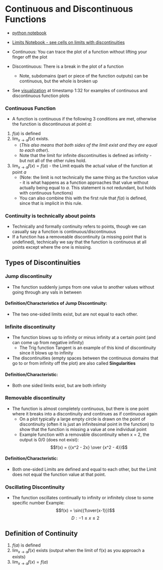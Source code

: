 # Continuous and Discontinuous Functions

- [python notebook](./discontinuousfunctions.ipynb)
- [Limits Notebook - see cells on limits with discontinuities](./Limits.md)

- Continuous: You can trace the plot of a function without lifting your finger off the plot
- Discontinuous: There is a break in the plot of a function
  - Note, subdomains (part or piece of the function outputs) can be continuous, but the whole is broken up
- See [visualization](https://www.udemy.com/course/pycalc1_x/learn/lecture/33947222) at timestamp 1:32 for examples of continuous and discontinuous function plots

### Continuous Function

- A function is continuous if the following 3 conditions are met, otherwise the function is discontinuous at point $a$:

1. $f(a)$ is defined
2. $\lim_{x \to a} f(x)$ exists.
   - (_This also means that both sides of the limit exist and they are equal to each other_).
   - Note that the limit for infinite discontinuities is defined as infinity - but not all of the other rules hold.
3. $\lim_{x \to a} f(x) = f(a)$ - the Limit equals the actual value of the function at point $a$
   - (Note: the limit is not technically the same thing as the function value - it is what happens as a function approaches that value without actually being equal to $a$. This statement is not redundant, but holds with continuous functions)
   - You can also combine this with the first rule that $f(a)$ is defined, since that is implicit in this rule.

### Continuity is technically about points

- Technically and formally continuity refers to points, though we can casually say a function is continuous/discontinuous
- If a function has a removeable discontinuity (a missing point that is undefined), technically we say that the function is continuous at all points except where the one is missing.

## Types of Discontinuities

### Jump discontinuity

- The function suddenly jumps from one value to another values without going through any vals in between

#### Definition/Characteristics of Jump Discontinuity:

- The two one-sided limits exist, but are not equal to each other.

### Infinite discontinuity

- The function blows up to infinity or minus infinity at a certain point (and can come up from negative infinity)
  - The Trig function Tangent is an example of this kind of discontinuity since it blows up to infinity
- The discontinuities (empty spaces between the continuous domains that go to or from infinity off the plot) are also called **Singularities**

#### Definition/Characteristic:

- Both one sided limits exist, but are both infinity

### Removable discontinuity

- The function is almost completely continuous, but there is one point where it breaks into a discontinuity and continues as if continuous again
  - On a plot typically a large empty circle is drawn on the point of discontinuity (often it is just an infinitesimal point in the function) to show that the function is missing a value at one individual point
  - Example function with a removable discontinuity when x = 2, the output is 0/0 (does not exist):
    $$f(x) = {{x^2 - 2x} \over {x^2 - 4}}$$

#### Definition/Characteristic:

- Both one-sided Limits are defined and equal to each other, but the Limit does not equal the function value at that point.

### Oscillating Discontinuity

- The function oscillates continually to infinity or infinitely close to some specific number
  Example:
  $$f(x) = \sin({1\over{x-1}})$$
  $$D : -1 \leq x \leq 2$$

## Definition of Continuity

1. $f(a)$ is defined
1. $\displaystyle\lim_{x \to a} f(x)$ exists (output when the limit of f(x) as you approach a exists)
1. $\displaystyle\lim_{x \to a} f(x) = f(a)$
